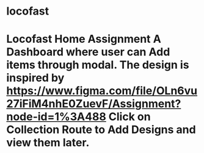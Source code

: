 # locofast
# Locofast Home Assignment A Dashboard where user can Add items through modal. The design is inspired by https://www.figma.com/file/OLn6vu27iFiM4nhE0ZuevF/Assignment?node-id=1%3A488 Click on Collection Route to Add Designs and view them later.
